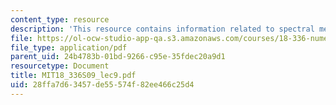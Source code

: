 ```yaml
---
content_type: resource
description: 'This resource contains information related to spectral methods. '
file: https://ol-ocw-studio-app-qa.s3.amazonaws.com/courses/18-336-numerical-methods-for-partial-differential-equations-spring-2009/28ffa7d63457de55574f82ee466c25d4_MIT18_336S09_lec9.pdf
file_type: application/pdf
parent_uid: 24b4783b-01bd-9266-c95e-35fdec20a9d1
resourcetype: Document
title: MIT18_336S09_lec9.pdf
uid: 28ffa7d6-3457-de55-574f-82ee466c25d4
---
```

